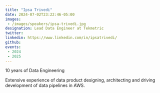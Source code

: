 ```yaml
---
title: "Ipsa Trivedi"
date: 2024-07-02T23:22:46-05:00
images: 
 - /images/speakers/ipsa-trivedi.jpg
designation: Lead Data Engineer at Tekmetric
twitter: 
linkedin: https://www.linkedin.com/in/ipsatrivedi/
github: 
events:
 - 2024
 - 2025
---
```


10 years of Data Engineering

Extensive experience of data product designing, architecting and driving development of data pipelines in AWS.